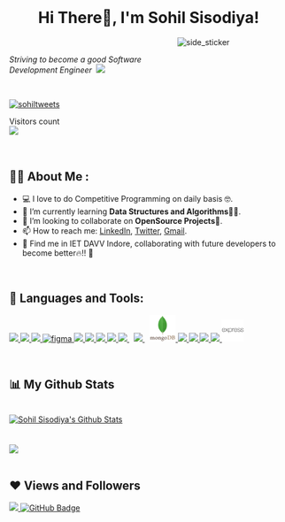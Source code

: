 <br>
<h1 align="center">Hi There👋, I'm Sohil Sisodiya!</h1>
<img align="right" width=200px height=200px alt="side_sticker" src="https://media.giphy.com/media/TEnXkcsHrP4YedChhA/giphy.gif" />
<br>
<!-- <img align='right' src="https://media.giphy.com/media/M9gbBd9nbDrOTu1Mqx/giphy.gif" width="230"> -->
<!-- <p><em>Aiming to become a Software Engineer at <a href="http://www.google.com">Google</a><img src="https://media.giphy.com/media/WUlplcMpOCEmTGBtBW/giphy.gif" width="30"> 
</em></p> -->
<p><em>Striving to become a good Software Development Engineer &nbsp<img src="https://media.giphy.com/media/WUlplcMpOCEmTGBtBW/giphy.gif" width="30"> 
</em></p>

<br>

<p align="left"> <a href="https://twitter.com/sohiltweets" target="blank"><img src="https://img.shields.io/twitter/follow/sohiltweets?logo=twitter&style=for-the-badge" alt="sohiltweets" /></a> </p>


<p align="center"> 
    
  Visitors count
<br>
<img src="https://profile-counter.glitch.me/sohil97/count.svg" />
</p>


<br>

## 👨‍🎓 About Me :


<!-- - 😎 Everything I do is 100% automation, which means I'm just doing it LIVE 😉. -->

- 💻 I love to do Competitive Programming on daily basis 🤓. <br>
- 🌱 I’m currently learning **Data Structures and Algorithms**🧑‍💻.
- 👯 I’m looking to collaborate on **OpenSource Projects**📜.
- 📫 How to reach me: [LinkedIn](https://www.linkedin.com/in/sohilo8/), [Twitter](https://twitter.com/sohiltweets), [Gmail](sohilsisodiya12@gmail.com).
- 🏫 Find me in IET DAVV Indore, collaborating with future developers to become better🔥!! 💪
<br>

## 🚀 Languages and Tools:

<p align="left"> 
    <a href="https://isocpp.org/" target="-blank"><img src="https://img.icons8.com/color/48/000000/c-plus-plus-logo.png"/>
    <a href="https://www.java.com" target="_blank"> <img src="https://img.icons8.com/color/48/000000/java-coffee-cup-logo.png"/> </a>
    <a href="https://reactjs.org/" target="_blank"> <img src="https://img.icons8.com/color/48/000000/react-native.png"/> </a>
    <a href="https://www.figma.com/" target="_blank" rel="noreferrer"> <img src="https://www.vectorlogo.zone/logos/figma/figma-icon.svg" alt="figma" width="40" height="40"/> </a> 
    <a href="https://developer.mozilla.org/en-US/docs/Web/JavaScript" target="_blank"> <img src="https://img.icons8.com/color/48/000000/javascript.png"/> </a> 
    <a href="https://www.w3.org/html/" target="_blank"> <img src="https://img.icons8.com/color/48/000000/html-5.png"/> </a> 
    <a href="https://getbootstrap.com" target="_blank"> <img src="https://img.icons8.com/color/48/000000/bootstrap.png"/> </a> 
    <a href="https://www.python.org" target="_blank"> <img src="https://img.icons8.com/color/48/000000/python.png"/> </a> 
<!--     <a href="https://www.djangoproject.com/" target="_blank" rel="noreferrer"> <img src="https://raw.githubusercontent.com/devicons/devicon/master/icons/django/django-original.svg" alt="django" width="40" height="40"/> </a> -->
    <a style="padding-right:8px;" href="https://nodejs.org" target="_blank"> <img src="https://img.icons8.com/color/48/000000/nodejs.png"/> </a> 
    <a style="padding-right:8px;" href="https://www.mysql.com/" target="_blank"> <img src="https://img.icons8.com/fluent/50/000000/mysql-logo.png"/> </a>
    <a href="https://www.mongodb.com/" target="_blank"> <img src="https://raw.githubusercontent.com/devicons/devicon/master/icons/mongodb/mongodb-original-wordmark.svg" alt="mongodb" width="48" height="48"/> </a> 
    <a href="https://firebase.google.com/" target="_blank"> <img src="https://img.icons8.com/color/48/000000/firebase.png"/> </a> 
    <a href="https://www.android.com/intl/en_in/" target="_blank"><img src="https://img.icons8.com/fluency/48/000000/android-os.png"/>
    <a href="https://git-scm.com/" target="_blank"> <img src="https://img.icons8.com/color/48/000000/git.png"/> </a> 
    <a href="https://redux.js.org" target="_blank"> <img src="https://img.icons8.com/color/48/000000/redux.png"/> </a>
    <a href="https://expressjs.com" target="_blank"> <img src="https://raw.githubusercontent.com/devicons/devicon/master/icons/express/express-original-wordmark.svg" alt="express" width="40" height="40"/> </a>
</p>


<br/>

<!-- <p align="center">
    <a href="https://github.com/sohil97/github-readme-streak-stats">
        <img title="🔥 Get streak stats for your profile at git.io/streak-stats" alt="Sohil's streak" src="http://github-readme-streak-stats.herokuapp.com?user=sohil97&theme=jolly&hide_border=false"/>
    </a>
</p> -->

## 📊 My Github Stats

<br/>
<a href="https://github.com/sohil97/github-readme-stats"><img alt="Sohil Sisodiya's Github Stats" src="https://github-readme-stats.vercel.app/api?username=sohil97&&theme=jolly&layout=compact" height="175px" /></a>
<br>
<br>
<br>
        
<a href="https://github.com/sohil97">
  <img align="center" src="https://github-readme-stats.vercel.app/api/top-langs/?username=sohil97&theme=jolly&layout=compact"  height ="175px"  />
</a>
        
<br/>
<br>
  
    
## ❤ Views and Followers
<a href="https://github.com/Meghna-DAS/github-profile-views-counter">
<img src="https://komarev.com/ghpvc/?username=sohil97">
</a>
<a href="https://github.com/sohil97?tab=followers"><img src="https://img.shields.io/github/followers/sohil97?label=Followers&style=social" alt="GitHub Badge"></a>

<br>
